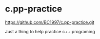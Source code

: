 # c.pp-practice
https://github.com/BC1997/c.pp-practice.git

Just a thing to help practice c++ programing
